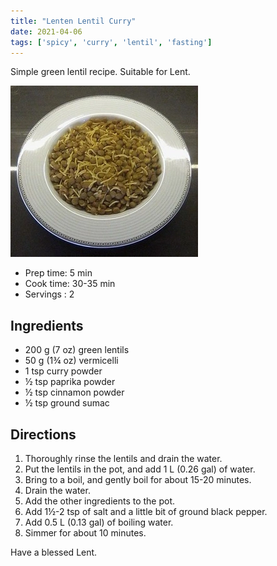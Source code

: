 ```yaml
---
title: "Lenten Lentil Curry"
date: 2021-04-06
tags: ['spicy', 'curry', 'lentil', 'fasting']
---
```


Simple green lentil recipe. Suitable for Lent.

![Lenten Lentil Curry](/recipes/pix/lenten-lentil-curry.webp)

- Prep time: 5 min
- Cook time: 30-35 min
- Servings : 2

## Ingredients

- 200 g (7 oz) green lentils
- 50 g (1¾ oz) vermicelli
- 1 tsp curry powder
- ½ tsp paprika powder
- ½ tsp cinnamon powder
- ½ tsp ground sumac

## Directions

1. Thoroughly rinse the lentils and drain the water.
2. Put the lentils in the pot, and add 1 L (0.26 gal) of water.
3. Bring to a boil, and gently boil for about 15-20 minutes.
4. Drain the water.
5. Add the other ingredients to the pot.
6. Add 1½-2 tsp of salt and a little bit of ground black pepper.
7. Add 0.5 L (0.13 gal) of boiling water.
8. Simmer for about 10 minutes.

Have a blessed Lent.
